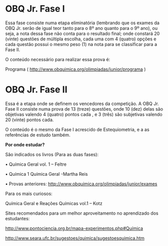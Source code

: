 # OBQ Jr. Fase I

Essa fase consiste numa etapa eliminatória (lembrando que os exames da OBQ Jr. serão de igual teor tanto para o 8º ano quanto para o 9º ano), ou seja, a nota dessa fase não conta para o resultado final; onde constará  20 (vinte) questões de múltipla escolha, cada uma com 4 (quatro) opções e cada questão possui o mesmo peso (1) na nota para se classificar para a  Fase II.

O conteúdo necessário para realizar essa prova é:

Programa ( http://www.obquimica.org/olimpiadas/junior/programa )

# OBQ Jr. Fase II

Essa é a etapa onde se definem os vencedores da competição.
A OBQ Jr. Fase II consiste numa prova de 13 (treze) questões, onde 10 (dez) delas são objetivas valendo 4 (quatro) pontos cada , e 3 (três) são subjetivas valendo 20 (vinte) pontos cada.

O conteúdo é o mesmo da Fase I acrescido de Estequiometria, e a as referências de estudo também.

**Por onde estudar?**

São indicados os livros (Para as duas fases):

• Química Geral vol. 1 – Feltre

• Química 1 Química Geral -Martha Reis

• Provas anteriores: http://www.obquimica.org/olimpiadas/junior/exames

Para os mais curiosos:

Química Geral e Reações Químicas vol.1 – Kotz

Sites recomendados para um melhor aproveitamento no aprendizado dos estudantes:

http://www.pontociencia.org.br/mapa-experimentos.php#Química

http://www.seara.ufc.br/sugestoes/quimica/sugestoesquimica.htm
